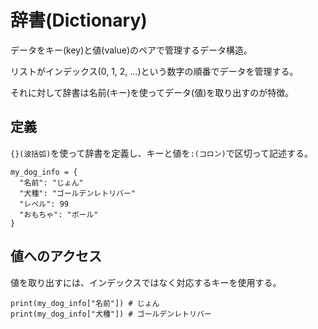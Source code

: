 # 辞書(Dictionary)

データをキー(key)と値(value)のペアで管理するデータ構造。

リストがインデックス(0, 1, 2, ...)という数字の順番でデータを管理する。

それに対して辞書は名前(キー)を使ってデータ(値)を取り出すのが特徴。

## 定義

`{}(波括弧)`を使って辞書を定義し、キーと値を`:(コロン)`で区切って記述する。

```
my_dog_info = {
  "名前": "じょん"
  "犬種": "ゴールデンレトリバー"
  "レベル": 99
  "おもちゃ": "ボール"
}
```

## 値へのアクセス

値を取り出すには、インデックスではなく対応するキーを使用する。

```
print(my_dog_info["名前"]) # じょん
print(my_dog_info["犬種"]) # ゴールデンレトリバー
```

